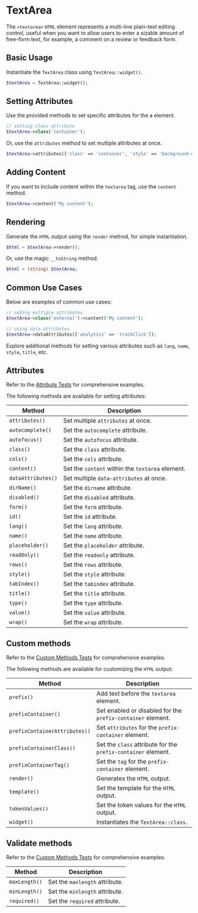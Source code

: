 # TextArea

The `<textarea>` `HTML` element represents a multi-line plain-text editing control, useful when you want to allow users
to enter a sizable amount of free-form text, for example, a comment on a review or feedback form.

## Basic Usage

Instantiate the `TextArea` class using `TextArea::widget()`.

```php
$textArea = TextArea::widget();
```

## Setting Attributes

Use the provided methods to set specific attributes for the a element.

```php
// setting class attribute
$textArea->class('container');
```

Or, use the `attributes` method to set multiple attributes at once.

```php
$textArea->attributes(['class' => 'container', 'style' => 'background-color: #eee;']);
```

## Adding Content

If you want to include content within the `textarea` tag, use the `content` method.

```php
$textArea->content('My content');
```

## Rendering

Generate the `HTML` output using the `render` method, for simple instantiation. 

```php
$html = $textArea->render();
```

Or, use the magic `__toString` method.

```php
$html = (string) $textArea;
```

## Common Use Cases

Below are examples of common use cases:

```php
// adding multiple attributes
$textArea->class('external')->content('My content');

// using data attributes
$textArea->dataAttributes(['analytics' => 'trackClick']);
```

Explore additional methods for setting various attributes such as `lang`, `name`, `style`, `title`, etc.

## Attributes

Refer to the [Attribute Tests](https://github.com/php-forge/html/blob/main/tests/TextArea/AttributeTest.php) for 
comprehensive examples.

The following methods are available for setting attributes:

| Method            | Description                                                                                      |
| ----------------- | ------------------------------------------------------------------------------------------------ |
| `attributes()`    | Set multiple `attributes` at once.                                                               |
| `autocomplete()`  | Set the `autocomplete` attribute.                                                                |
| `autofocus()`     | Set the `autofocus` attribute.                                                                   |
| `class()`         | Set the `class` attribute.                                                                       |
| `cols()`          | Set the `cols` attribute.                                                                        |
| `content()`       | Set the `content` within the `textarea` element.                                                 |
| `dataAttributes()`| Set multiple `data-attributes` at once.                                                          |
| `dirName()`       | Set the `dirname` attribute.                                                                     |
| `disabled()`      | Set the `disabled` attribute.                                                                    |
| `form()`          | Set the `form` attribute.                                                                        |
| `id()`            | Set the `id` attribute.                                                                          |
| `lang()`          | Set the `lang` attribute.                                                                        |
| `name()`          | Set the `name` attribute.                                                                        |
| `placeholder()`   | Set the `placeholder` attribute.                                                                 |
| `readOnly()`      | Set the `readonly` attribute.                                                                    |
| `rows()`          | Set the `rows` attribute.                                                                        |
| `style()`         | Set the `style` attribute.                                                                       |
| `tabIndex()`      | Set the `tabindex` attribute.                                                                    |
| `title()`         | Set the `title` attribute.                                                                       |
| `type()`          | Set the `type` attribute.                                                                        |
| `value()`         | Set the `value` attribute.                                                                       |
| `wrap()`          | Set the `wrap` attribute.                                                                        |

## Custom methods

Refer to the [Custom Methods Tests](https://github.com/php-forge/html/blob/main/tests/TextArea/CustomMethodTest.php) for
comprehensive examples.

The following methods are available for customizing the `HTML` output:

| Method                       | Description                                                                           |
| ---------------------------- | ------------------------------------------------------------------------------------- |
| `prefix()`                   | Add text before the `textarea` element.                                               |
| `prefixContainer()`          | Set enabled or disabled for the `prefix-container` element.                           |
| `prefixContainerAttributes()`| Set `attributes` for the `prefix-container` element.                                  |                                            
| `prefixContainerClass()`     | Set the `class` attribute for the `prefix-container` element.                         |
| `prefixContainerTag()`       | Set the `tag` for the `prefix-container` element.                                     |
| `render()`                   | Generates the `HTML` output.                                                          |
| `template()`                 | Set the template for the `HTML` output.                                               |
| `tokenValues()`              | Set the token values for the `HTML` output.                                           |
| `widget()`                   | Instantiates the `TextArea::class`.                                                   |

## Validate methods

Refer to the [Custom Methods Tests](https://github.com/php-forge/html/blob/main/tests/TextArea/ValidateTest.php) for
comprehensive examples.

| Method         | Description                                                                                         |
| -------------- | --------------------------------------------------------------------------------------------------- |
| `maxLength()`  | Set the `maxlength` attribute.                                                                      |
| `minLength()`  | Set the `minlength` attribute.                                                                      |
| `required()`   | Set the `required` attribute.                                                                       |
